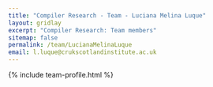 ```yaml
---
title: "Compiler Research - Team - Luciana Melina Luque"
layout: gridlay
excerpt: "Compiler Research: Team members"
sitemap: false
permalink: /team/LucianaMelinaLuque
email: l.luque@crukscotlandinstitute.ac.uk
---
```


{% include team-profile.html %}
